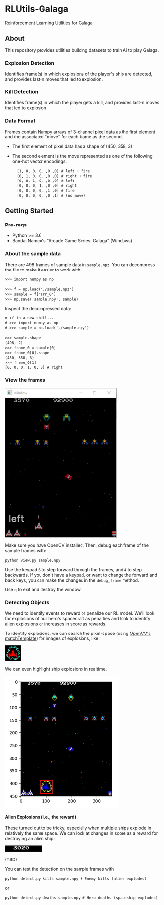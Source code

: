 # RLUtils-Galaga
Reinforcement Learning Utilities for Galaga

## About

This repository provides utilities building datasets to train AI to play Galaga.

### Explosion Detection

Identifies frame(s) in which explosions of the player's ship are detected, and provides last-n moves that led to explosion.

### Kill Detection

Identifies frame(s) in which the player gets a kill, and provides last-n moves that led to explosion

### Data Format

Frames contain Numpy arrays of 3-channel pixel data as the first element and the associated "move" for each frame as the second.

* The first element of pixel data has a shape of (450, 358, 3)
* The second element is the move represented as one of the following one-hot vector encodings:
    
        [1, 0, 0, 0, ,0 ,0] # left + fire
        [0, 1, 0, 0, ,0 ,0] # right + fire
        [0, 0, 1, 0, ,0 ,0] # left
        [0, 0, 0, 1, ,0 ,0] # right
        [0, 0, 0, 0, ,1 ,0] # fire
        [0, 0, 0, 0, ,0 ,1] # (no move)
    
## Getting Started

### Pre-reqs

* Python >= 3.6
* Bandai Namco's "Arcade Game Series: Galaga" (Windows)

### About the sample data

There are 498 frames of sample data in `sample.npz`. You can decompress the file to make it easier to work with:

    >>> import numpy as np
    
    >>> f = np.load('./sample.npz')
    >>> sample = f['arr_0']
    >>> np.save('sample.npy', sample)
    
 Inspect the decompressed data:
 
    # If in a new shell...
    # >>> import numpy as np
    # >>> sample = np.load('./sample.npy')
    
    >>> sample.shape
    (498, 2)
    >>> frame_0 = sample[0]
    >>> frame_0[0].shape
    (450, 358, 3)
    >>> frame_0[1]
    [0, 0, 0, 1, 0, 0] # right
 
### View the frames

![](sample.png)

Make sure you have OpenCV installed. Then, debug each frame of the sample frames with:

    python view.py sample.npy

Use the keypad `6` to step forward through the frames, and `4` to step backwards. If you don't have a keypad, or want to change the forward and back keys, you can make the changes in the `debug_frame` method.

Use `q` to exit and destroy the window.

### Detecting Objects

We need to identify events to reward or penalize our RL model. We'll look for explosions of our hero's spacecraft as penalties and look to identify alien explosions or increases in score as rewards. 

To identify explosions, we can search the pixel-space (using [OpenCV's matchTemplate](https://www.docs.opencv.org/2.4/doc/tutorials/imgproc/histograms/template_matching/template_matching.html)) for images of explosions, like:

![](hero_explosion.png)

We can even highlight ship explosions in realtime, 

![](detected_explosion.png)

#### Alien Explosions (i.e., the reward)

These turned out to be tricky, especially when multiple ships explode in relatively the same space. We can look at changes in score as a reward for destroying an alien ship:

![](score.png)

(TBD)

You can test the detection on the sample frames with

    python detect.py kills sample.npy # Enemy kills (alien explodes)

or

    python detect.py deaths sample.npy # Hero deaths (spaceship explodes)
